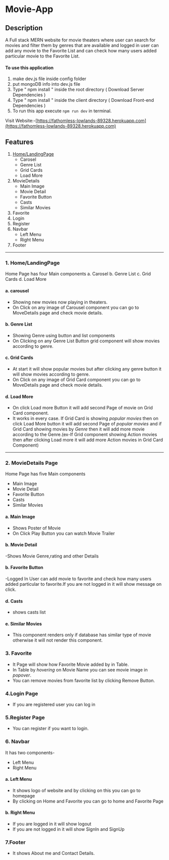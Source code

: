 # Movie-App
## Description
A Full stack MERN website for movie theaters where user can search for movies and filter them by genres that are available and logged in user can add any movie to the Favorite List and can check how many users added particular movie to the Favorite List.

#### To use this application

1. make dev.js file inside config folder
2. put mongoDB info into dev.js file
3. Type " npm install " inside the root directory ( Download Server Dependencies )
4. Type " npm install " inside the client directory ( Download Front-end Dependencies )
5. To run this app execute `npm run dev` in terminal.

Visit Website:-[https://fathomless-lowlands-89328.herokuapp.com](https://fathomless-lowlands-89328.herokuapp.com)

## Features
1. [Home/LandingPage](#Home/LandingPage)
    - Carosel
   - Genre List
   - Grid Cards
   - Load More
2. MovieDetails
   - Main Image
    - Movie Detail
   - Favorite Button
    - Casts
    - Similar Movies
3. Favorite
4. Login
5. Register
6. Navbar
   - Left Menu
   - Right Menu 
7. Footer
---
### 1. Home/LandingPage
Home Page has four Main components
a. Carosel
b. Genre List
c. Grid Cards
d. Load More

#### a. carousel
- Showing new movies now playing in theaters.
- On Click on any image of Carousel component you can go to MoveDetails page and check movie details.

#### b. Genre List
- Showing Genre using button and list components
- On Clicking on any Genre List Button grid component will show movies according to genre.

####  c. Grid Cards
- At start it will show popular movies but after clicking any genre button it will show movies according to genre.
- On Click on any image of Grid Card component you can go to MoveDetails page and check movie details.

#### d. Load More
- On click Load more Button it will add second Page of movie   on Grid Card component.
- It works in every case. If Grid Card is showing *popular movies* then on click Load More button it will add second Page of *popular movies* and if Grid Card showing movies by *Genre* then it will add more movie according to the Genre.(ex-If Grid component showing Action movies then after clicking Load more it will add more Action movies in Grid Card Component)

---
### 2. MovieDetails Page

Home Page has five Main components
- Main Image
- Movie Detail
- Favorite Button
- Casts
- Similar Movies


#### a. Main Image
- Shows Poster of Movie
- On Click Play Button you can watch Movie Trailer 

#### b.  Movie Detail
-Shows Movie Genre,rating and other Details

#### b.  Favorite Button
-Logged In User can add movie to favorite and check how many users added particular to favorite.If you are not logged in it will show message on click.

#### d. Casts
- shows casts list

#### e. Similar Movies
- This component renders only if database has similar type of movie otherwise it will not render this component.


### 3. Favorite
- It Page will show how Favorite Movie added by in Table.
-  In Table by *hovering* on Movie Name you can see movie image in *popover*.
- You can remove movies from favorite list by clicking Remove Button. 

### 4.Login Page
- If you are registered user you can log in

### 5.Register Page
- You can register if you want to login.

### 6. Navbar
It has two components-
- Left Menu
- Right Menu 

#### a. Left Menu
- It shows logo of website and by clicking on this you can go to homepage
- By clicking on Home and Favorite you can go to home and Favorite Page 

#### b. Right Menu
- If you are logged in it will show logout
- If you are not logged in it will show SignIn and SignUp 

### 7.Footer
- It shows About me and Contact Details.
